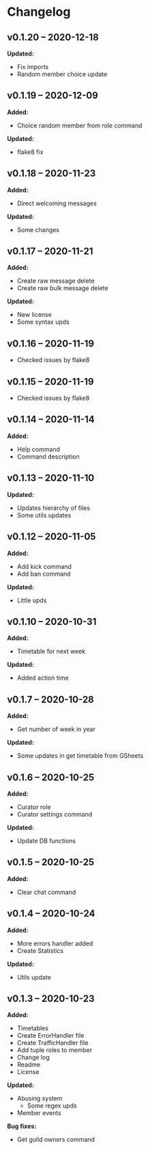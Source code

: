 # Changelog

## v0.1.20 – 2020-12-18

**Updated:**

- Fix imports
- Random member choice update

## v0.1.19 – 2020-12-09

**Added:**

- Choice random member from role command

**Updated:**

- flake8 fix

## v0.1.18 – 2020-11-23

**Added:**

- Direct welcoming messages

**Updated:**

- Some changes

## v0.1.17 – 2020-11-21

**Added:**

- Create raw message delete
- Create raw bulk message delete

**Updated:**

- New license
- Some syntax upds

## v0.1.16 – 2020-11-19

- Checked issues by flake8

## v0.1.15 – 2020-11-19

- Checked issues by flake8

## v0.1.14 – 2020-11-14

**Added:**

- Help command
- Command description

## v0.1.13 – 2020-11-10

**Updated:**

- Updates hierarchy of files
- Some utils updates

## v0.1.12 – 2020-11-05

**Added:**

- Add kick command
- Add ban command

**Updated:**

- Little upds

## v0.1.10 – 2020-10-31

**Added:**

- Timetable for next week

**Updated:**

- Added action time

## v0.1.7 – 2020-10-28

**Added:**

- Get number of week in year

**Updated:**

- Some updates in get timetable from GSheets

## v0.1.6 – 2020-10-25

**Added:**

- Curator role
- Curator settings command

**Updated:**

- Update DB functions

## v0.1.5 – 2020-10-25

**Added:**

- Clear chat command

## v0.1.4 – 2020-10-24

**Added:**

- More errors handler added
- Create Statistics

**Updated:**

- Utils update

## v0.1.3 – 2020-10-23

**Added:**

- Timetables
- Create ErrorHandler file
- Create TrafficHandler file
- Add tuple roles to member
- Change log
- Readme
- License

**Updated:**

- Abusing system
    - Some regex upds
- Member events

**Bug fixes:**

- Get guild owners command
